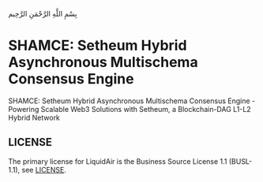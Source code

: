 بِسْمِ اللَّهِ الرَّحْمَنِ الرَّحِيم

# SHAMCE: Setheum Hybrid Asynchronous Multischema Consensus Engine

SHAMCE: Setheum Hybrid Asynchronous Multischema Consensus Engine - Powering Scalable Web3 Solutions with Setheum, a Blockchain-DAG L1-L2 Hybrid Network

## LICENSE
The primary license for LiquidAir is the Business Source License 1.1 (BUSL-1.1), see [LICENSE](https://github.com/Setheum-Labs/Shamce/blob/main/LICENSE.md).
